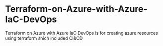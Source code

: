 # Terraform-on-Azure-with-Azure-IaC-DevOps
Terraform on Azure with Azure IaC DevOps is for creating azure resources using terraform shich included CI&amp;CD
